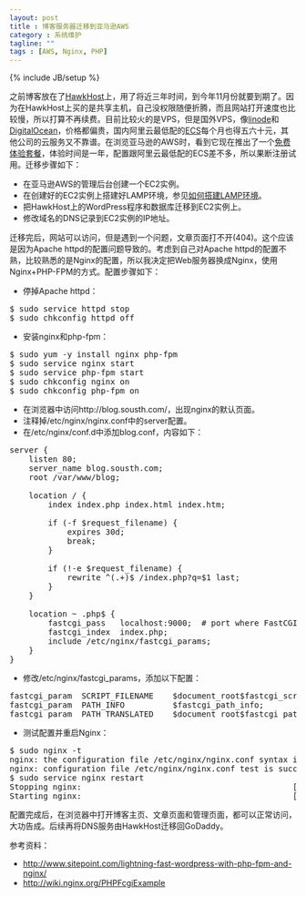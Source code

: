 ```yaml
---
layout: post
title : 博客服务器迁移到亚马逊AWS
category : 系统维护
tagline: ""
tags : [AWS, Nginx, PHP]
---
```

{% include JB/setup %}

之前博客放在了[HawkHost][1]上，用了将近三年时间，到今年11月份就要到期了。因为在HawkHost上买的是共享主机，自己没权限随便折腾，而且网站打开速度也比较慢，所以打算不再续费。目前比较火的是VPS，但是国外VPS，像[linode][2]和[DigitalOcean][3]，价格都偏贵，国内阿里云最低配的[ECS][4]每个月也得五六十元，其他公司的云服务又不靠谱。在浏览亚马逊的AWS时，看到它现在推出了一个[免费体验套餐][5]，体验时间是一年，配置跟阿里云最低配的ECS差不多，所以果断注册试用。迁移步骤如下：

- 在亚马逊AWS的管理后台创建一个EC2实例。
- 在创建好的EC2实例上搭建好LAMP环境，参见[如何搭建LAMP环境][6]。
- 把HawkHost上的WordPress程序和数据库迁移到EC2实例上。
- 修改域名的DNS记录到EC2实例的IP地址。

迁移完后，网站可以访问，但是遇到一个问题，文章页面打不开(404)。这个应该是因为Apache httpd的配置问题导致的。考虑到自己对Apache httpd的配置不熟，比较熟悉的是Nginx的配置，所以我决定把Web服务器换成Nginx，使用Nginx+PHP-FPM的方式。配置步骤如下：

- 停掉Apache httpd：

<pre lang="sh">
$ sudo service httpd stop
$ sudo chkconfig httpd off
</pre>

- 安装nginx和php-fpm：

<pre lang="sh">
$ sudo yum -y install nginx php-fpm
$ sudo service nginx start
$ sudo service php-fpm start
$ sudo chkconfig nginx on
$ sudo chkconfig php-fpm on
</pre>

- 在浏览器中访问http://blog.sousth.com/，出现nginx的默认页面。
- 注释掉/etc/nginx/nginx.conf中的server配置。
- 在/etc/nginx/conf.d中添加blog.conf，内容如下：

<pre lang="text">
server {
    listen 80;
    server_name blog.sousth.com;
    root /var/www/blog;

    location / {
        index index.php index.html index.htm;

        if (-f $request_filename) {
            expires 30d;
            break;
        }

        if (!-e $request_filename) {
            rewrite ^(.+)$ /index.php?q=$1 last;
        }
    }

    location ~ .php$ {
        fastcgi_pass   localhost:9000;  # port where FastCGI processes were spawned
        fastcgi_index  index.php;
        include /etc/nginx/fastcgi_params;
    }
}
</pre>

- 修改/etc/nginx/fastcgi_params，添加以下配置：

<pre lang="text">
fastcgi_param  SCRIPT_FILENAME    $document_root$fastcgi_script_name;
fastcgi_param  PATH_INFO          $fastcgi_path_info;
fastcgi_param  PATH_TRANSLATED    $document_root$fastcgi_path_info;
</pre>

- 测试配置并重启Nginx：

<pre lang="sh">
$ sudo nginx -t
nginx: the configuration file /etc/nginx/nginx.conf syntax is ok
nginx: configuration file /etc/nginx/nginx.conf test is successful
$ sudo service nginx restart
Stopping nginx:                                            [  OK  ]
Starting nginx:                                            [  OK  ]
</pre>

配置完成后，在浏览器中打开博客主页、文章页面和管理页面，都可以正常访问，大功告成。后续再将DNS服务由HawkHost迁移回GoDaddy。

参考资料：

- <http://www.sitepoint.com/lightning-fast-wordpress-with-php-fpm-and-nginx/>
- <http://wiki.nginx.org/PHPFcgiExample>

 [1]: https://www.hawkhost.com/
 [2]: https://www.linode.com/
 [3]: https://www.digitalocean.com/
 [4]: http://help.aliyun.com/view/11108189_13433720.html?spm=5176.383518.4.2.I3F1Dd
 [5]: https://aws.amazon.com/cn/free/
 [6]: http://docs.aws.amazon.com/AWSEC2/latest/UserGuide/install-LAMP.html
